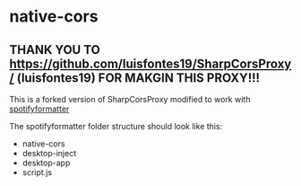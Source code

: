﻿# native-cors

## THANK YOU TO https://github.com/luisfontes19/SharpCorsProxy/ (luisfontes19) FOR MAKGIN  THIS PROXY!!!  

This is a forked version of SharpCorsProxy modified to work with [spotifyformatter](https://github.com/ia74/spotifyformatter)  

The spotifyformatter folder structure should look like this:

- native-cors
- desktop-inject
- desktop-app
- script.js
